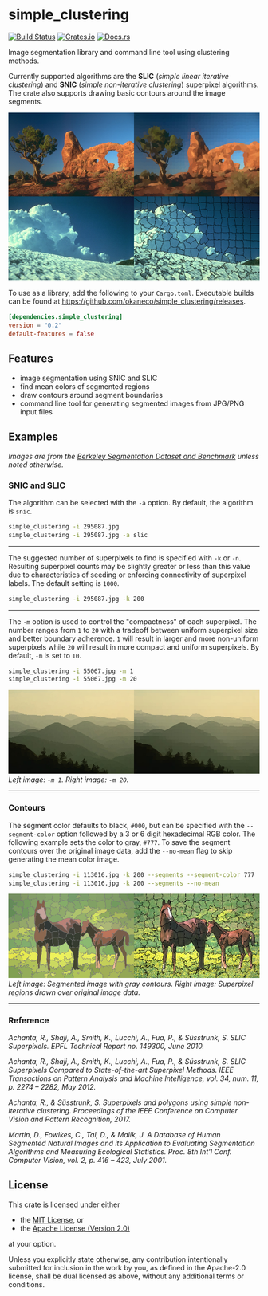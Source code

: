 # simple_clustering
[![Build Status](https://github.com/okaneco/simple_clustering/workflows/Rust%20CI/badge.svg)](https://github.com/okaneco/simple_clustering)
[![Crates.io](https://img.shields.io/crates/v/simple_clustering.svg)](https://crates.io/crates/simple_clustering)
[![Docs.rs](https://docs.rs/simple_clustering/badge.svg)](https://docs.rs/simple_clustering)

Image segmentation library and command line tool using clustering methods.

Currently supported algorithms are the **SLIC** (*simple linear iterative
clustering*) and **SNIC** (*simple non-iterative clustering*) superpixel
algorithms. The crate also supports drawing basic contours around the image
segments.

![Comparison of original and segmented images](/gfx/295087-176039.jpg)

To use as a library, add the following to your `Cargo.toml`. Executable builds
can be found at https://github.com/okaneco/simple_clustering/releases.

```toml
[dependencies.simple_clustering]
version = "0.2"
default-features = false
```

## Features
- image segmentation using SNIC and SLIC
- find mean colors of segmented regions
- draw contours around segment boundaries
- command line tool for generating segmented images from JPG/PNG input files

## Examples

*Images are from the [Berkeley Segmentation Dataset and Benchmark][BSD]
unless noted otherwise.*

### SNIC and SLIC

The algorithm can be selected with the `-a` option. By default, the algorithm
is `snic`.

```bash
simple_clustering -i 295087.jpg
simple_clustering -i 295087.jpg -a slic
```

---

The suggested number of superpixels to find is specified with `-k` or `-n`.
Resulting superpixel counts may be slightly greater or less than this value due
to characteristics of seeding or enforcing connectivity of superpixel labels.
The default setting is `1000`.

```bash
simple_clustering -i 295087.jpg -k 200
```

---

The `-m` option is used to control the "compactness" of each superpixel. The
number ranges from `1` to `20` with a tradeoff between uniform superpixel size
and better boundary adherence. `1` will result in larger and more non-uniform
superpixels while `20` will result in more compact and uniform superpixels. By
default, `-m` is set to `10`.

```bash
simple_clustering -i 55067.jpg -m 1
simple_clustering -i 55067.jpg -m 20
```

![Comparison of compactness parameter, mountains](./gfx/55067-compactness.jpg)
*Left image: `-m 1`. Right image: `-m 20`.*

---

### Contours

The segment color defaults to black, `#000`, but can be specified with the
`--segment-color` option followed by a 3 or 6 digit hexadecimal RGB color. The
following example sets the color to gray, `#777`. To save the segment contours
over the original image data, add the `--no-mean` flag to skip generating the
mean color image.

```bash
simple_clustering -i 113016.jpg -k 200 --segments --segment-color 777
simple_clustering -i 113016.jpg -k 200 --segments --no-mean
```

![Comparison of segment paramaters, horses](./gfx/113016-append.jpg)
*Left image: Segmented image with gray contours. Right image: Superpixel regions
drawn over original image data.*

---

### Reference

*Achanta, R., Shaji, A., Smith, K., Lucchi, A., Fua, P., & Süsstrunk, S. SLIC
Superpixels. EPFL Technical Report no. 149300, June 2010.*

*Achanta, R., Shaji, A., Smith, K., Lucchi, A., Fua, P., & Süsstrunk, S. SLIC
Superpixels Compared to State-of-the-art Superpixel Methods. IEEE Transactions
on Pattern Analysis and Machine Intelligence, vol. 34, num. 11, p. 2274 – 2282,
May 2012.*

*Achanta, R., & Süsstrunk, S. Superpixels and polygons using simple
non-iterative clustering. Proceedings of the IEEE Conference on Computer Vision
and Pattern Recognition, 2017.*

*Martin, D., Fowlkes, C., Tal, D., & Malik, J. A Database of Human Segmented
Natural Images and its Application to Evaluating Segmentation Algorithms and
Measuring Ecological Statistics. Proc. 8th Int'l Conf. Computer Vision, vol. 2,
p. 416 – 423, July 2001.*

## License
This crate is licensed under either
- the [MIT License](LICENSE-MIT), or
- the [Apache License (Version 2.0)](LICENSE-APACHE)

at your option.

Unless you explicitly state otherwise, any contribution intentionally submitted
for inclusion in the work by you, as defined in the Apache-2.0 license, shall be
dual licensed as above, without any additional terms or conditions.

[BSD]: https://www2.eecs.berkeley.edu/Research/Projects/CS/vision/bsds/
